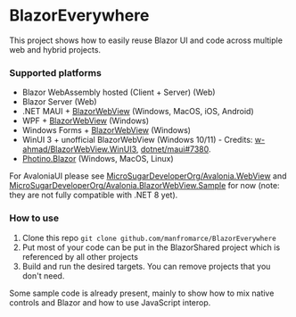 # BlazorEverywhere
This project shows how to easily reuse Blazor UI and code across multiple web and hybrid projects.

### Supported platforms
- Blazor WebAssembly hosted (Client + Server) (Web)
- Blazor Server (Web)
- .NET MAUI + [BlazorWebView](https://learn.microsoft.com/en-us/aspnet/core/blazor/hybrid/tutorials/maui?view=aspnetcore-7.0) (Windows, MacOS, iOS, Android)
- WPF + [BlazorWebView](https://learn.microsoft.com/en-us/aspnet/core/blazor/hybrid/tutorials/wpf?view=aspnetcore-7.0) (Windows)
- Windows Forms + [BlazorWebView](https://learn.microsoft.com/en-us/aspnet/core/blazor/hybrid/tutorials/windows-forms?view=aspnetcore-7.0) (Windows)
- WinUI 3 + unofficial BlazorWebView (Windows 10/11) - Credits: [w-ahmad/BlazorWebView.WinUI3](https://github.com/w-ahmad/BlazorWebView.WinUI3), [dotnet/maui#7380](https://github.com/dotnet/maui/issues/7380).
- [Photino.Blazor](https://github.com/tryphotino/photino.Blazor) (Windows, MacOS, Linux)

For AvaloniaUI please see [MicroSugarDeveloperOrg/Avalonia.WebView](https://github.com/MicroSugarDeveloperOrg/Avalonia.WebView) and [MicroSugarDeveloperOrg/Avalonia.BlazorWebView.Sample](https://github.com/MicroSugarDeveloperOrg/Avalonia.BlazorWebView.Sample) for now (note: they are not fully compatible with .NET 8 yet).

### How to use
1. Clone this repo
`git clone github.com/manfromarce/BlazorEverywhere`
2. Put most of your code can be put in the BlazorShared project which is referenced by all other projects
4. Build and run the desired targets. You can remove projects that you don't need.

Some sample code is already present, mainly to show how to mix native controls and Blazor and how to use JavaScript interop.

